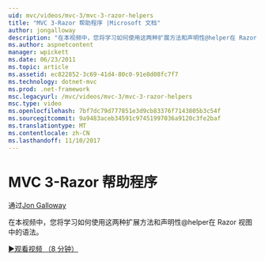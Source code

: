 ```yaml
---
uid: mvc/videos/mvc-3/mvc-3-razor-helpers
title: "MVC 3-Razor 帮助程序 |Microsoft 文档"
author: jongalloway
description: "在本视频中，您将学习如何使用这两种扩展方法和声明性@helper在 Razor 视图中的语法。"
ms.author: aspnetcontent
manager: wpickett
ms.date: 06/23/2011
ms.topic: article
ms.assetid: ec822852-3c69-41d4-80c0-91e8d08fc7f7
ms.technology: dotnet-mvc
ms.prod: .net-framework
msc.legacyurl: /mvc/videos/mvc-3/mvc-3-razor-helpers
msc.type: video
ms.openlocfilehash: 7bf7dc79d777851e3d9cb83376f7143805b3c54f
ms.sourcegitcommit: 9a9483aceb34591c97451997036a9120c3fe2baf
ms.translationtype: MT
ms.contentlocale: zh-CN
ms.lasthandoff: 11/10/2017
---
```

<a name="mvc-3---razor-helpers"></a>MVC 3-Razor 帮助程序
====================
通过[Jon Galloway](https://github.com/jongalloway)

在本视频中，您将学习如何使用这两种扩展方法和声明性@helper在 Razor 视图中的语法。

[&#9654;观看视频 （8 分钟）](https://channel9.msdn.com/Blogs/ASP-NET-Site-Videos/mvc-3-razor-helpers)
